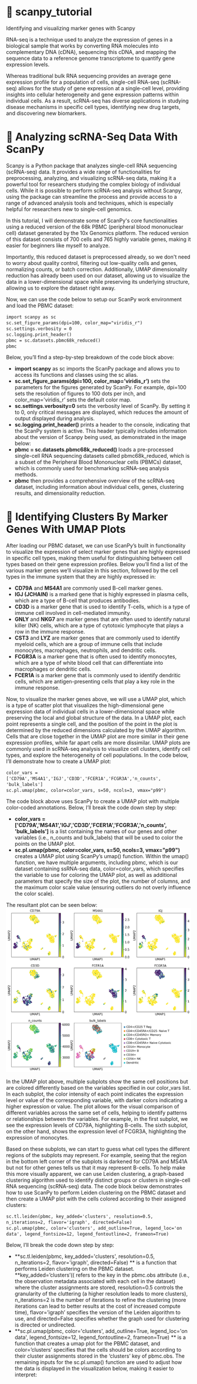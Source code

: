 # 🧫 scanpy_tutorial
Identifying and visualizing marker genes with Scanpy

RNA-seq is a technique used to analyze the expression of genes in a biological sample that works by converting RNA molecules into complementary DNA (cDNA), sequencing this cDNA, and mapping the sequence data to a reference genome transcriptome to quantify gene expression levels. 

Whereas traditional bulk RNA sequencing provides an average gene expression profile for a population of cells, single-cell RNA-seq (scRNA-seq) allows for the study of gene expression at a single-cell level, providing insights into cellular heterogeneity and gene expression patterns within individual cells. As a result, scRNA-seq has diverse applications in studying disease mechanisms in specific cell types, identifying new drug targets, and discovering new biomarkers. 


# 🧫 Analyzing scRNA-Seq Data With ScanPy

Scanpy is a Python package that analyzes single-cell RNA sequencing (scRNA-seq) data. It provides a wide range of functionalities for preprocessing, analyzing, and visualizing scRNA-seq data, making it a powerful tool for researchers studying the complex biology of individual cells. While it is possible to perform scRNA-seq analysis without Scanpy, using the package can streamline the process and provide access to a range of advanced analysis tools and techniques, which is especially helpful for researchers new to single-cell genomics.

In this tutorial, I will demonstrate some of ScanPy's core functionalities using a reduced version of the 68k PBMC (peripheral blood mononuclear cell) dataset generated by the 10x Genomics platform. The reduced version of this dataset consists of 700 cells and 765 highly variable genes, making it easier for beginners like myself to analyze.

Importantly, this reduced dataset is preprocessed already, so we don't need to worry about quality control, filtering out low-quality cells and genes, normalizing counts, or batch correction. Additionally, UMAP dimensionality reduction has already been used on our dataset, allowing us to visualize the data in a lower-dimensional space while preserving its underlying structure, allowing us to explore the dataset right away.

Now, we can use the code below to setup our ScanPy work environment and load the PBMC dataset:
```
import scanpy as sc
sc.set_figure_params(dpi=100, color_map="viridis_r")
sc.settings.verbosity = 0
sc.logging.print_header()
pbmc = sc.datasets.pbmc68k_reduced()
pbmc
```
Below, you’ll find a step-by-step breakdown of the code block above:
- **import scanpy** as sc imports the ScanPy package and allows you to access its functions and classes using the sc alias. 
- **sc.set_figure_params(dpi=100, color_map=’viridis_r’)** sets the parameters for the figures generated by ScanPy. For example, dpi=100 sets the resolution of figures to 100 dots per inch, and color_map=’viridis_r’ sets the default color map. 
- **sc.settings.verbosity=0** sets the verbosity level of ScanPy. By setting it to 0, only critical messages are displayed, which reduces the amount of output displayed during analysis.
- **sc.logging.print_header()** prints a header to the console, indicating that the ScanPy system is active. This header typically includes information about the version of Scanpy being used, as demonstrated in the image below:
- **pbmc = sc.datasets.pbmc68k_reduced()** loads a pre-processed single-cell RNA sequencing datasets called pbmc68k_reduced, which is a subset of the Peripheral Blood Mononuclear cells (PBMCs) dataset, which is commonly used for benchmarking scRNA-seq analysis methods. 
- **pbmc** then provides a comprehensive overview of the scRNA-seq dataset, including information about individual cells, genes, clustering results, and dimensionality reduction.

# 🧫 Identifying Clusters By Marker Genes With UMAP Plots
After loading our PBMC dataset, we can use ScanPy’s built in functionality to visualize the expression of select marker genes that are highly expressed in specific cell types, making them useful for distinguishing between cell types based on their gene expression profiles. Below you’ll find a list of the various marker genes we’ll visualize in this section, followed by the cell types in the immune system that they are highly expressed in:
- **CD79A** and **MS4A1** are commonly used B-cell marker genes.
- **IGJ (JCHAIN)** is a marked gene that is highly expressed in plasma cells, which are a type of B-cell that produces antibodies.
- **CD3D** is a marker gene that is used to identify T-cells, which is a type of immune cell involved in cell-mediated immunity.
- **GNLY** and **NKG7** are marker genes that are often used to identify natural killer (NK) cells, which are a type of cytotoxic lymphocyte that plays a row in the immune response.
- **CST3** and **LYZ** are marker genes that are commonly used to identify myeloid cells, which are a group of immune cells that include monocytes, macrophages, neutrophils, and dendritic cells.
- **FCGR3A** is a marker gene that is often used to identify monocytes, which are a type of white blood cell that can differentiate into macrophages or dendritic cells.
- **FCER1A** is a marker gene that is commonly used to identify dendritic cells, which are antigen-presenting cells that play a key role in the immune response.

Now, to visualize the marker genes above, we will use a UMAP plot, which is a type of scatter plot that visualizes the high-dimensional gene expression data of individual cells in a lower-dimensional space while preserving the local and global structure of the data. In a UMAP plot, each point represents a single cell, and the position of the point in the plot is determined by the reduced dimensions calculated by the UMAP algorithm. Cells that are close together in the UMAP plot are more similar in their gene expression profiles, while far apart cells are more dissimilar. UMAP plots are commonly used in scRNA-seq analysis to visualize cell clusters, identify cell types, and explore the heterogeneity of cell populations. In the code below, I’ll demonstrate how to create a UMAP plot:

```
color_vars = ['CD79A','MS4A1','IGJ','CD3D','FCER1A','FCGR3A','n_counts', 'bulk_labels']
sc.pl.umap(pbmc, color=color_vars, s=50, ncols=3, vmax="p99")
```
The code block above uses ScanPy to create a UMAP plot with multiple color-coded annotations. Below, I’ll break the code down step by step:

- **color_vars = ['CD79A','MS4A1','IGJ','CD3D','FCER1A','FCGR3A','n_counts', 'bulk_labels']** is a list containing the names of our genes and other variables (i.e., n_counts and bulk_labels) that will be used to color the points on the UMAP plot. 
- **sc.pl.umap(pbmc, color=color_vars, s=50, ncols=3, vmax="p99")** creates a UMAP plot using ScanPy’s umap() function. Within the umap() function, we have multiple arguments, including pbmc, which is our dataset containing ssRNA-seq data, color=color_vars, which specifies the variable to use for coloring the UMAP plot, as well as additional parameters that specify the size of the plot, the number of columns, and the maximum color scale value (ensuring outliers do not overly influence the color scale).
  
The resultant plot can be seen below:
![umap plot](images/umap1.png)

In the UMAP plot above, multiple subplots show the same cell positions but are colored differently based on the variables specified in our color_vars list. In each subplot, the color intensity of each point indicates the expression level or value of the corresponding variable, with darker colors indicating a higher expression or value. The plot allows for the visual comparison of different variables across the same set of cells, helping to identify patterns or relationships between the variables. For example, in the first subplot, we see the expression levels of CD79A, highlighting B-cells. The sixth subplot, on the other hand, shows the expression level of FCGR3A, highlighting the expression of monocytes.

Based on these subplots, we can start to guess what cell types the different regions of the subplots may represent. For example, seeing that the region in the bottom left corner of the subplots is darkened for CD79A and MS41A but not for other genes tells us that it may represent B-cells. To help make this more visually apparent, we can use Leiden clustering, a graph-based clustering algorithm used to identify distinct groups or clusters in single-cell RNA sequencing (scRNA-seq) data. The code block below demonstrates how to use ScanPy to perform Leiden clustering on the PBMC dataset and then create a UMAP plot with the cells colored according to their assigned clusters:

```
sc.tl.leiden(pbmc, key_added='clusters', resolution=0.5, n_iterations=2, flavor='igraph', directed=False)
sc.pl.umap(pbmc, color='clusters', add_outline=True, legend_loc='on data', legend_fontsize=12, legend_fontoutline=2, frameon=True)
```

Below, I’ll break the code down step by step:
- **sc.tl.leiden(pbmc, key_added='clusters', resolution=0.5, n_iterations=2, flavor='igraph', directed=False)
** is a function that performs Leiden clustering on the PBMC dataset. **key_added=’clusters’(( refers to the key in the pbmc.obs attribute (i.e., the observation metadata associated with each cell in the dataset) where the cluster assignments are stored, resolution=0.5 controls the granularity of the cluttering (a higher resolution leads to more clusters), n_iterations=2 is the number of iterations to refine the clustering (more iterations can lead to better results at the cost of increased compute time), flavor=’igraph’ specifies the version of the Leiden algorithm to use, and directed=False specifies whether the graph used for clustering is directed or undirected.
- **sc.pl.umap(pbmc, color='clusters', add_outline=True, legend_loc='on data', legend_fontsize=12, legend_fontoutline=2, frameon=True)
** is a function that creates a umap plot for the PBMC dataset, and color=’clusters’ specifies that the cells should be colors according to their cluster assignments stored in the ‘clusters’ key of pbmc.obs. The remaining inputs for the sc.pl.umap() function are used to adjust how the data is displayed in the visualization below, making it easier to interpret:



